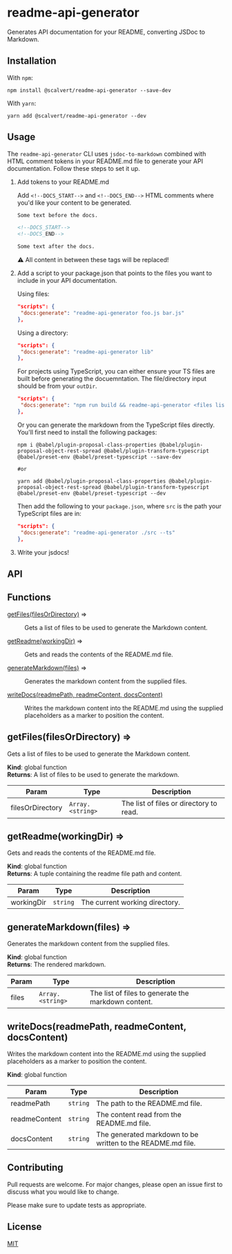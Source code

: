 # readme-api-generator

Generates API documentation for your README, converting JSDoc to Markdown.

## Installation

With `npm`:

```sh-session
npm install @scalvert/readme-api-generator --save-dev
```

With `yarn`:

```sh-session
yarn add @scalvert/readme-api-generator --dev
```

## Usage

The `readme-api-generator` CLI uses `jsdoc-to-markdown` combined with HTML comment tokens in your README.md file to generate your API documentation. Follow these steps to set it up.

1. Add tokens to your README.md

   Add `<!--DOCS_START-->` and `<!--DOCS_END-->` HTML comments where you'd like your content to be generated.

   ```markdown
   Some text before the docs.

   <!--DOCS_START-->
   <!--DOCS_END-->

   Some text after the docs.
   ```

   :warning: All content in between these tags will be replaced!

2. Add a script to your package.json that points to the files you want to include in your API documentation.

   Using files:

   ```json
   "scripts": {
    "docs:generate": "readme-api-generator foo.js bar.js"
   },
   ```

   Using a directory:

   ```json
   "scripts": {
    "docs:generate": "readme-api-generator lib"
   },
   ```

   For projects using TypeScript, you can either ensure your TS files are built before generating the docuemntation. The file/directory input should be from your `outDir`.

   ```json
   "scripts": {
    "docs:generate": "npm run build && readme-api-generator <files list or directory>"
   },
   ```

   Or you can generate the markdown from the TypeScript files directly. You'll first need to install the following packages:

   ```shell
   npm i @babel/plugin-proposal-class-properties @babel/plugin-proposal-object-rest-spread @babel/plugin-transform-typescript @babel/preset-env @babel/preset-typescript --save-dev

   #or

   yarn add @babel/plugin-proposal-class-properties @babel/plugin-proposal-object-rest-spread @babel/plugin-transform-typescript @babel/preset-env @babel/preset-typescript --dev
   ```

   Then add the following to your `package.json`, where `src` is the path your TypeScript files are in:

   ```json
   "scripts": {
    "docs:generate": "readme-api-generator ./src --ts"
   },
   ```

3. Write your jsdocs!

## API

<!--CUSTOM_START-->
## Functions

<dl>
<dt><a href="#getFiles">getFiles(filesOrDirectory)</a> ⇒</dt>
<dd><p>Gets a list of files to be used to generate the Markdown content.</p>
</dd>
<dt><a href="#getReadme">getReadme(workingDir)</a> ⇒</dt>
<dd><p>Gets and reads the contents of the README.md file.</p>
</dd>
<dt><a href="#generateMarkdown">generateMarkdown(files)</a> ⇒</dt>
<dd><p>Generates the markdown content from the supplied files.</p>
</dd>
<dt><a href="#writeDocs">writeDocs(readmePath, readmeContent, docsContent)</a></dt>
<dd><p>Writes the markdown content into the README.md using the supplied placeholders as a marker to position the content.</p>
</dd>
</dl>

<a name="getFiles"></a>

## getFiles(filesOrDirectory) ⇒
Gets a list of files to be used to generate the Markdown content.

**Kind**: global function  
**Returns**: A list of files to be used to generate the markdown.  

| Param | Type | Description |
| --- | --- | --- |
| filesOrDirectory | <code>Array.&lt;string&gt;</code> | The list of files or directory to read. |

<a name="getReadme"></a>

## getReadme(workingDir) ⇒
Gets and reads the contents of the README.md file.

**Kind**: global function  
**Returns**: A tuple containing the readme file path and content.  

| Param | Type | Description |
| --- | --- | --- |
| workingDir | <code>string</code> | The current working directory. |

<a name="generateMarkdown"></a>

## generateMarkdown(files) ⇒
Generates the markdown content from the supplied files.

**Kind**: global function  
**Returns**: The rendered markdown.  

| Param | Type | Description |
| --- | --- | --- |
| files | <code>Array.&lt;string&gt;</code> | The list of files to generate the markdown content. |

<a name="writeDocs"></a>

## writeDocs(readmePath, readmeContent, docsContent)
Writes the markdown content into the README.md using the supplied placeholders as a marker to position the content.

**Kind**: global function  

| Param | Type | Description |
| --- | --- | --- |
| readmePath | <code>string</code> | The path to the README.md file. |
| readmeContent | <code>string</code> | The content read from the README.md file. |
| docsContent | <code>string</code> | The generated markdown to be written to the README.md file. |


<!--CUSTOM_END-->

## Contributing

Pull requests are welcome. For major changes, please open an issue first to discuss what you would like to change.

Please make sure to update tests as appropriate.

## License

[MIT](https://choosealicense.com/licenses/mit/)
